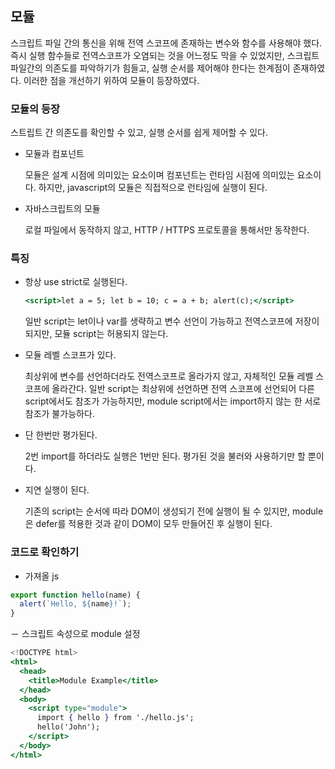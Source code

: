 ## 모듈

스크립트 파일 간의 통신을 위해 전역 스코프에 존재하는 변수와 함수를 사용해야 했다. 즉시 실행 함수들로 전역스코프가 오염되는 것을 어느정도 막을 수 있었지만, 스크립트 파일간의 의존도를 파악하기가 힘들고, 실행 순서를 제어해야 한다는 한계점이 존재하였다. 이러한 점을 개선하기 위하여 모듈이 등장하였다.

### 모듈의 등장

스트립트 간 의존도를 확인할 수 있고, 실행 순서를 쉽게 제어할 수 있다.

- 모듈과 컴포넌트

  모듈은 설계 시점에 의미있는 요소이며 컴포넌트는 런타임 시점에 의미있는 요소이다. 하지만, javascript의 모듈은 직접적으로 런타임에 실행이 된다.

- 자바스크립트의 모듈

  로컬 파일에서 동작하지 않고, HTTP / HTTPS 프로토콜을 통해서만 동작한다.

### 특징

- 항상 use strict로 실행된다.

  ```jsx
  <script>let a = 5; let b = 10; c = a + b; alert(c);</script>
  ```

  일반 script는 let이나 var를 생략하고 변수 선언이 가능하고 전역스코프에 저장이 되지만, 모듈 script는 허용되지 않는다.

- 모듈 레벨 스코프가 있다.

  최상위에 변수를 선언하더라도 전역스코프로 올라가지 않고, 자체적인 모듈 레벨 스코프에 올라간다. 일반 script는 최상위에 선언하면 전역 스코프에 선언되어 다른 script에서도 참조가 가능하지만, module script에서는 import하지 않는 한 서로 참조가 불가능하다.

- 단 한번만 평가된다.

  2번 import를 하더라도 실행은 1번만 된다. 평가된 것을 불러와 사용하기만 할 뿐이다.

- 지연 실행이 된다.

  기존의 script는 순서에 따라 DOM이 생성되기 전에 실행이 될 수 있지만, module은 defer를 적용한 것과 같이 DOM이 모두 만들어진 후 실행이 된다.

### 코드로 확인하기

- 가져올 js

```jsx
export function hello(name) {
  alert(`Hello, ${name}!`);
}
```

－ 스크립트 속성으로 module 설정

```jsx
<!DOCTYPE html>
<html>
  <head>
    <title>Module Example</title>
  </head>
  <body>
    <script type="module">
      import { hello } from './hello.js';
      hello('John');
    </script>
  </body>
</html>
```
